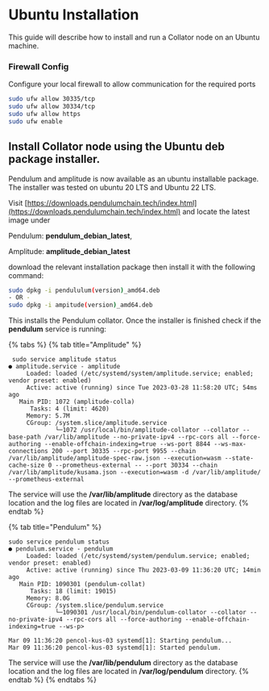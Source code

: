 # Ubuntu Installation

This guide will describe how to install and run a Collator node on an Ubuntu machine.

### Firewall Config

Configure your local firewall to allow communication for the required ports

```bash
sudo ufw allow 30335/tcp
sudo ufw allow 30334/tcp
sudo ufw allow https
sudo ufw enable
```

## Install Collator node using the Ubuntu deb package installer.

Pendulum and amplitude is now available as an ubuntu installable package. The installer was tested on ubuntu 20 LTS and Ubuntu 22 LTS.

Visit [https://downloads.pendulumchain.tech/index.html](https://downloads.pendulumchain.tech/index.html) and locate the latest image under

Pendulum: **pendulum\_debian\_latest**,

Amplitude: **amplitude\_debian\_latest**

download the relevant installation package then install it with the following command:

```bash
sudo dpkg -i pendululum(version)_amd64.deb
- OR -
sudo dpkg -i ampitude(version)_amd64.deb
```

This installs the Pendulum collator. Once the installer is finished check if the **pendulum** service is running:

{% tabs %}
{% tab title="Amplitude" %}
```
 sudo service amplitude status
● amplitude.service - amplitude
     Loaded: loaded (/etc/systemd/system/amplitude.service; enabled; vendor preset: enabled)
     Active: active (running) since Tue 2023-03-28 11:58:20 UTC; 54ms ago
   Main PID: 1072 (amplitude-colla)
      Tasks: 4 (limit: 4620)
     Memory: 5.7M
     CGroup: /system.slice/amplitude.service
             └─1072 /usr/local/bin/amplitude-collator --collator --base-path /var/lib/amplitude --no-private-ipv4 --rpc-cors all --force-authoring --enable-offchain-indexing=true --ws-port 8844 --ws-max-connections 200 --port 30335 --rpc-port 9955 --chain /var/lib/amplitude/amplitude-spec-raw.json --execution=wasm --state-cache-size 0 --prometheus-external -- --port 30334 --chain /var/lib/amplitude/kusama.json --execution=wasm -d /var/lib/amplitude/ --prometheus-external
```

The service will use the **/var/lib/amplitude** directory as the database location and the log files are located in **/var/log/amplitude** directory.
{% endtab %}

{% tab title="Pendulum" %}
```
sudo service pendulum status
● pendulum.service - pendulum
     Loaded: loaded (/etc/systemd/system/pendulum.service; enabled; vendor preset: enabled)
     Active: active (running) since Thu 2023-03-09 11:36:20 UTC; 14min ago
   Main PID: 1090301 (pendulum-collat)
      Tasks: 18 (limit: 19015)
     Memory: 8.0G
     CGroup: /system.slice/pendulum.service
             └─1090301 /usr/local/bin/pendulum-collator --collator --no-private-ipv4 --rpc-cors all --force-authoring --enable-offchain-indexing=true --ws-p>

Mar 09 11:36:20 pencol-kus-03 systemd[1]: Starting pendulum...
Mar 09 11:36:20 pencol-kus-03 systemd[1]: Started pendulum.
```

The service will use the **/var/lib/pendulum** directory as the database location and the log files are located in **/var/log/pendulum** directory.
{% endtab %}
{% endtabs %}

###
